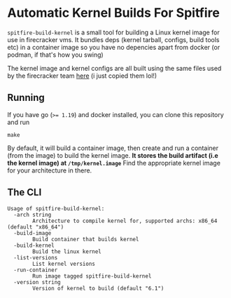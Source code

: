 # Automatic Kernel Builds For Spitfire
`spitfire-build-kernel` is a small tool for building a Linux kernel image for use
in firecracker vms. It bundles deps (kernel tarball, configs, build tools etc) in a container image
so you have no depencies apart from docker (or podman, if that's how you swing)

The kernel image and kernel configs are all built using the same files used by
the firecracker team [here](https://github.com/firecracker-microvm/firecracker/tree/main/resources) (i just copied them lol!)

## Running
If you have go (`>= 1.19`) and docker installed, you can clone this repository and run
```
make
```
By default, it will build a container image, then create and run a container
(from the image) to build the kernel image.
**It stores the build artifact (i.e the kernel image) at `/tmp/kernel.image`**
Find the appropriate kernel image for your architecture in there.

## The CLI
```
Usage of spitfire-build-kernel:
  -arch string
        Architecture to compile kernel for, supported archs: x86_64 (default "x86_64")
  -build-image
        Build container that builds kernel
  -build-kernel
        Build the linux kernel
  -list-versions
        List kernel versions
  -run-container
        Run image tagged spitfire-build-kernel
  -version string
        Version of kernel to build (default "6.1")
```
